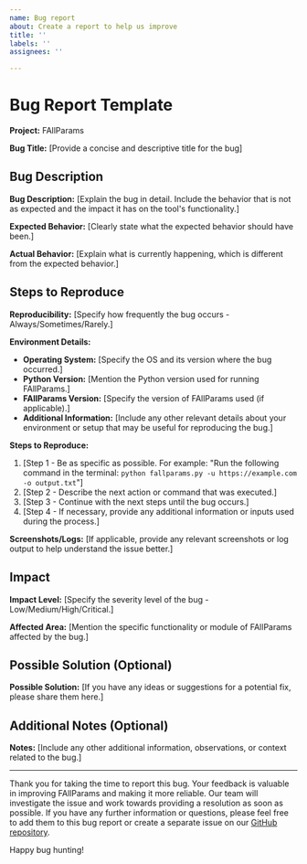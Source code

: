 ```yaml
---
name: Bug report
about: Create a report to help us improve
title: ''
labels: ''
assignees: ''

---
```


# Bug Report Template

**Project:** FAllParams

**Bug Title:** [Provide a concise and descriptive title for the bug]

## Bug Description

**Bug Description:** [Explain the bug in detail. Include the behavior that is not as expected and the impact it has on the tool's functionality.]

**Expected Behavior:** [Clearly state what the expected behavior should have been.]

**Actual Behavior:** [Explain what is currently happening, which is different from the expected behavior.]

## Steps to Reproduce

**Reproducibility:** [Specify how frequently the bug occurs - Always/Sometimes/Rarely.]

**Environment Details:**

- **Operating System:** [Specify the OS and its version where the bug occurred.]
- **Python Version:** [Mention the Python version used for running FAllParams.]
- **FAllParams Version:** [Specify the version of FAllParams used (if applicable).]
- **Additional Information:** [Include any other relevant details about your environment or setup that may be useful for reproducing the bug.]

**Steps to Reproduce:**

1. [Step 1 - Be as specific as possible. For example: "Run the following command in the terminal: `python fallparams.py -u https://example.com -o output.txt`"]
2. [Step 2 - Describe the next action or command that was executed.]
3. [Step 3 - Continue with the next steps until the bug occurs.]
4. [Step 4 - If necessary, provide any additional information or inputs used during the process.]

**Screenshots/Logs:** [If applicable, provide any relevant screenshots or log output to help understand the issue better.]

## Impact

**Impact Level:** [Specify the severity level of the bug - Low/Medium/High/Critical.]

**Affected Area:** [Mention the specific functionality or module of FAllParams affected by the bug.]

## Possible Solution (Optional)

**Possible Solution:** [If you have any ideas or suggestions for a potential fix, please share them here.]

## Additional Notes (Optional)

**Notes:** [Include any other additional information, observations, or context related to the bug.]

---

Thank you for taking the time to report this bug. Your feedback is valuable in improving FAllParams and making it more reliable. Our team will investigate the issue and work towards providing a resolution as soon as possible. If you have any further information or questions, please feel free to add them to this bug report or create a separate issue on our [GitHub repository](https://github.com/h3li0p4us3/fallparams).

Happy bug hunting!
